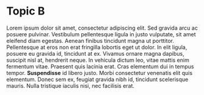# Topic B
Lorem ipsum dolor sit amet, consectetur adipiscing elit. Sed gravida arcu ac posuere pulvinar. Vestibulum pellentesque ligula in justo vulputate, sit amet eleifend diam egestas. Aenean finibus tincidunt magna ut porttitor. Pellentesque at eros non erat fringilla lobortis eget ut dolor. In elit ligula, posuere eu gravida id, tincidunt at ex. Vivamus ornare magna dapibus, suscipit nisl at, hendrerit neque. In vehicula dictum leo, vitae mattis enim fermentum vitae. Praesent quis lacinia erat. Cras elementum dui in tempus tempor. **Suspendisse** id libero justo. Morbi consectetur venenatis elit quis elementum. Donec sem ex, feugiat gravida nibh id, tincidunt scelerisque mauris. Nulla tristique iaculis nisi, nec facilisis erat.
